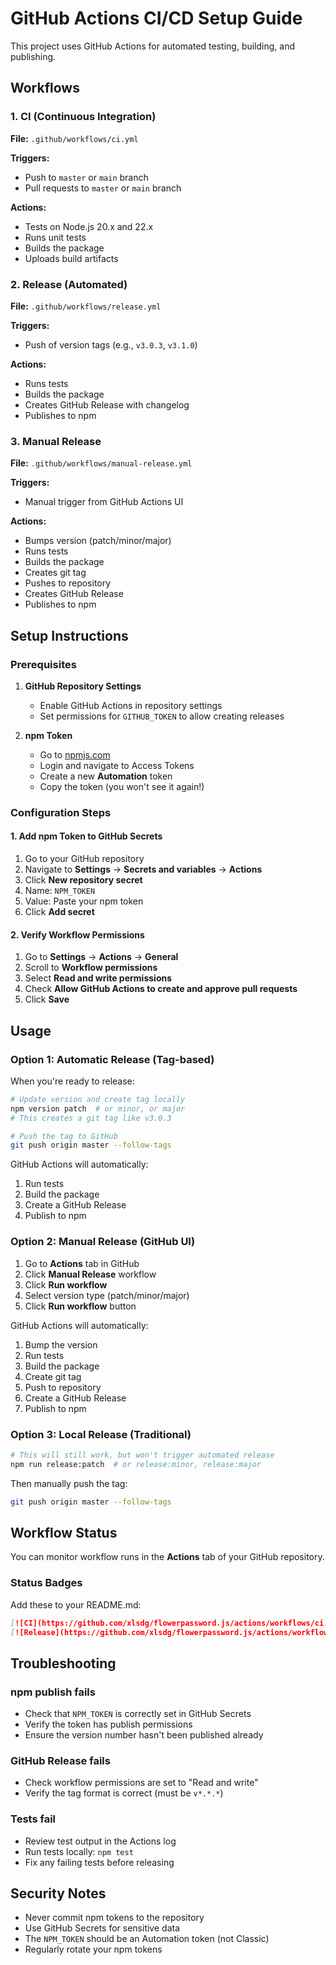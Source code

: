 # GitHub Actions CI/CD Setup Guide

This project uses GitHub Actions for automated testing, building, and publishing.

## Workflows

### 1. CI (Continuous Integration)

**File:** `.github/workflows/ci.yml`

**Triggers:**

- Push to `master` or `main` branch
- Pull requests to `master` or `main` branch

**Actions:**

- Tests on Node.js 20.x and 22.x
- Runs unit tests
- Builds the package
- Uploads build artifacts

### 2. Release (Automated)

**File:** `.github/workflows/release.yml`

**Triggers:**

- Push of version tags (e.g., `v3.0.3`, `v3.1.0`)

**Actions:**

- Runs tests
- Builds the package
- Creates GitHub Release with changelog
- Publishes to npm

### 3. Manual Release

**File:** `.github/workflows/manual-release.yml`

**Triggers:**

- Manual trigger from GitHub Actions UI

**Actions:**

- Bumps version (patch/minor/major)
- Runs tests
- Builds the package
- Creates git tag
- Pushes to repository
- Creates GitHub Release
- Publishes to npm

## Setup Instructions

### Prerequisites

1. **GitHub Repository Settings**
   - Enable GitHub Actions in repository settings
   - Set permissions for `GITHUB_TOKEN` to allow creating releases

2. **npm Token**
   - Go to [npmjs.com](https://www.npmjs.com/)
   - Login and navigate to Access Tokens
   - Create a new **Automation** token
   - Copy the token (you won't see it again!)

### Configuration Steps

#### 1. Add npm Token to GitHub Secrets

1. Go to your GitHub repository
2. Navigate to **Settings** → **Secrets and variables** → **Actions**
3. Click **New repository secret**
4. Name: `NPM_TOKEN`
5. Value: Paste your npm token
6. Click **Add secret**

#### 2. Verify Workflow Permissions

1. Go to **Settings** → **Actions** → **General**
2. Scroll to **Workflow permissions**
3. Select **Read and write permissions**
4. Check **Allow GitHub Actions to create and approve pull requests**
5. Click **Save**

## Usage

### Option 1: Automatic Release (Tag-based)

When you're ready to release:

```bash
# Update version and create tag locally
npm version patch  # or minor, or major
# This creates a git tag like v3.0.3

# Push the tag to GitHub
git push origin master --follow-tags
```

GitHub Actions will automatically:

1. Run tests
2. Build the package
3. Create a GitHub Release
4. Publish to npm

### Option 2: Manual Release (GitHub UI)

1. Go to **Actions** tab in GitHub
2. Click **Manual Release** workflow
3. Click **Run workflow**
4. Select version type (patch/minor/major)
5. Click **Run workflow** button

GitHub Actions will automatically:

1. Bump the version
2. Run tests
3. Build the package
4. Create git tag
5. Push to repository
6. Create a GitHub Release
7. Publish to npm

### Option 3: Local Release (Traditional)

```bash
# This will still work, but won't trigger automated release
npm run release:patch  # or release:minor, release:major
```

Then manually push the tag:

```bash
git push origin master --follow-tags
```

## Workflow Status

You can monitor workflow runs in the **Actions** tab of your GitHub repository.

### Status Badges

Add these to your README.md:

```markdown
[![CI](https://github.com/xlsdg/flowerpassword.js/actions/workflows/ci.yml/badge.svg)](https://github.com/xlsdg/flowerpassword.js/actions/workflows/ci.yml)
[![Release](https://github.com/xlsdg/flowerpassword.js/actions/workflows/release.yml/badge.svg)](https://github.com/xlsdg/flowerpassword.js/actions/workflows/release.yml)
```

## Troubleshooting

### npm publish fails

- Check that `NPM_TOKEN` is correctly set in GitHub Secrets
- Verify the token has publish permissions
- Ensure the version number hasn't been published already

### GitHub Release fails

- Check workflow permissions are set to "Read and write"
- Verify the tag format is correct (must be `v*.*.*`)

### Tests fail

- Review test output in the Actions log
- Run tests locally: `npm test`
- Fix any failing tests before releasing

## Security Notes

- Never commit npm tokens to the repository
- Use GitHub Secrets for sensitive data
- The `NPM_TOKEN` should be an Automation token (not Classic)
- Regularly rotate your npm tokens
